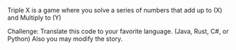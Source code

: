Triple X is a game where you solve a series of numbers that add up to (X) and Multiply to (Y)

Challenge: Translate this code to your favorite language. (Java, Rust, C#, or Python)
Also you may modify the story.

